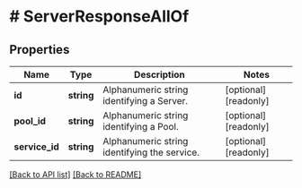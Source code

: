 # # ServerResponseAllOf

## Properties

Name | Type | Description | Notes
------------ | ------------- | ------------- | -------------
**id** | **string** | Alphanumeric string identifying a Server. | [optional] [readonly]
**pool_id** | **string** | Alphanumeric string identifying a Pool. | [optional] [readonly]
**service_id** | **string** | Alphanumeric string identifying the service. | [optional] [readonly]

[[Back to API list]](../../README.md#endpoints) [[Back to README]](../../README.md)
